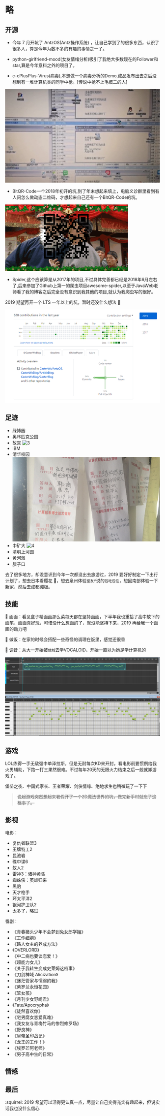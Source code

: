 # 略


## 开源

* 今年 7 月开坑了 AntzOS(Antz操作系统) ，让自己学到了的很多东西，认识了很多人，算是今年为数不多的有趣的事情之一了。

* python-girlfriend-mood(女友情绪分析)吸引了我绝大多数现在的Follower和star,算是今年意料之外的项目了。

* c-cPlusPlus-Virus(病毒),本想做一个病毒分析的Demo,成品发布出去之后没想到有一堆计算机类的同学中枪。[传说中抢不上毛概二的人]

![1](img/2.png)

* BitQR-Code一个2018年初开的坑,到了年末想起来填上，电脑义诊群里看到有人问怎么做动态二维码，才想起来自己还有一个BitQR-Code的坑。

<img src="img/getgif.gif" />

* Spider,这个应该算是从2017年的项目,不过具体完善都已经是2018年6月左右了,后来参加了Github上第一的爬虫项目awesome-spider,以至于JavaWeb老师看了我的博客之后完全没有意识到我其他的项目,就认为我爬虫写的很好。

2019 期望再开一个 LTS 一年以上的坑，暂时还没什么想法 🤯

<img src="img/1.png" />

## 足迹

* 绿博园
* 奥林匹克公园
* 故宫
![3](img/3.jpg)
* IBM
* 清华校园
![3](img/4.png)
* 中矿大
![4](img/4.jpg)
* 清明上河园
* 黄河滩
* 腊子口

去了很多地方，却没意识到今年一次都没出去旅游过，2019 要好好制定一下出行计划了，想去日本看樱花 🌸，想去泉州体验`室友Y`说的`包吃包住`，想回南部体验一下新家，然后去成都蹦极。

## 技能

🎨 画画：看见盒子精画画那么菜每天都在坚持画画，下半年我也重拾了高中放下的画笔，画画真好玩，可惜没什么想画的了，就没能坚持下来，2019 再给我一个画画的动力吧

🍛 做饭：在家的时候会搭配一些奇怪的调理在饭里，感觉还很香

🎃 调音：从大一开始被`他城`去学VOCALOID，开始一直以为她是学计算机的

![3.png](img/3.png)

## 游戏

LOL练得一手无敌强中单泽拉斯，但是无耐每次KD来开封，看电影前要惯例给我火男辅助，下路一打三果然很难。不过每年20天的无限火力结束之后一般就卸游戏了。


堡垒之夜、中国式家长、王者荣耀、剑侠情缘、绝地求生也稍微玩了一下下

> <del>说起游戏突然想起来暑假开了一个2D魔法世界的坑，做完新手村就忘了这档事了。</del>

## 影视

电影：

* 复仇者联盟3
* 王牌特工2
* 昆池岩
* 碟中谍6
* 蚁人2
* 雷神3：诸神黄昏
* 蜘蛛侠：英雄归来
* 黑豹
* 天才枪手
* 环太平洋2
* 银河护卫队2
* 太多了，略过

番剧：

* 《青春猪头少年不会梦到兔女郎学姐》
* 《工作细胞》
* 《路人女主的养成方法》
* 《OVERLORD》
* 《中二病也要谈恋爱！》
* 《超能力女儿》
* 《关于我转生变成史莱姆这档事》
* 《刀剑神域 Alicization》
* 《迷茫管家与懦弱的我》
* 《紫罗兰永恒花园》
* 《笨女孩》
* 《月刊少女野崎君》
* 《Fate/Apocrypha》
* 《徒然喜欢你》
* 《宅男腐女恋爱真难》
* 《我女友与青梅竹马的惨烈修罗场》
* 《野良神》
* 《皇帝圣印战记》
* 《龙王的工作！》
* 《埃罗芒阿老师》
* 《男子高中生的日常》


## 情感


## 最后

:squirrel: 2019 希望可以活得更认真一点，尽量让自己变得充实有趣起来，但说实话我也没什么信心
